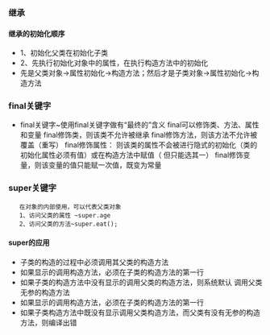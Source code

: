 ### 继承
#### 继承的初始化顺序
* 1、初始化父类在初始化子类
* 2、先执行初始化对象中的属性，在执行构造方法中的初始化
*  先是父类对象->属性初始化->构造方法；然后才是子类对象->属性初始化->构造方法

###  final关键字
* final关键字~使用final关键字做有“最终的”含义
        final可以修饰类、方法、属性和变量
        final修饰类，则该类不允许被继承
        final修饰方法，则该方法不允许被覆盖（重写）
        final修饰属性：
                则该类的属性不会被进行隐式的初始化（类的
                初始化属性必须有值）或在构造方法中赋值（
                但只能选其一）
        final修饰变量，则该变量的值只能赋一次值，既变为常量
 
### super关键字
       在对象的内部使用，可以代表父类对象
       1、访问父类的属性 ~super.age
       2、访问父类的方法~super.eat();
       
#### super的应用
* 子类的构造的过程中必须调用其父类的构造方法
* 如果显示的调用构造方法，必须在子类的构造方法的第一行
* 如果子类的构造方法中没有显示的调用父类的构造方法，则系统默认
调用父类无参的构造方法
* 如果显示的调用构造方法，必须在子类的构造方法的第一行
* 如果子类构造方法中既没有显示调用父类构造方法，而父类有没有无参的构造
方法，则编译出错
